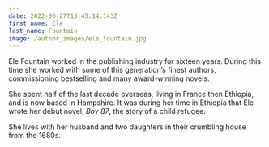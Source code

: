 ```yaml
---
date: 2022-06-27T15:45:14.143Z
first_name: Ele
last_name: Fountain
image: /author_images/ele_fountain.jpg
---
```

Ele Fountain worked in the publishing industry for sixteen years. During this time she worked with some of this generation’s finest authors, commissioning bestselling and many award-winning novels.

She spent half of the last decade overseas, living in France then Ethiopia, and is now based in Hampshire. It was during her time in Ethiopia that Ele wrote her début novel, *Boy 87*, the story of a child refugee.

She lives with her husband and two daughters in their crumbling house from the 1680s.